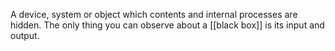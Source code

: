 A device, system or object which contents and internal processes are hidden. The only thing you can observe about a [[black box]] is its input and output.
